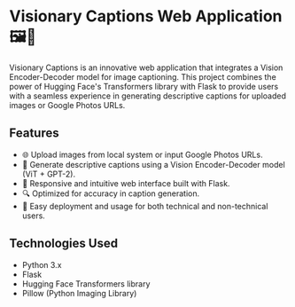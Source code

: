 # Visionary Captions Web Application 🖼️📝

Visionary Captions is an innovative web application that integrates a Vision Encoder-Decoder model for image captioning. This project combines the power of Hugging Face's Transformers library with Flask to provide users with a seamless experience in generating descriptive captions for uploaded images or Google Photos URLs.

## Features

- 🌐 Upload images from local system or input Google Photos URLs.
- 🤖 Generate descriptive captions using a Vision Encoder-Decoder model (ViT + GPT-2).
- 🎨 Responsive and intuitive web interface built with Flask.
- 🔍 Optimized for accuracy in caption generation.
- 🚀 Easy deployment and usage for both technical and non-technical users.

## Technologies Used

- Python 3.x
- Flask
- Hugging Face Transformers library
- Pillow (Python Imaging Library)
